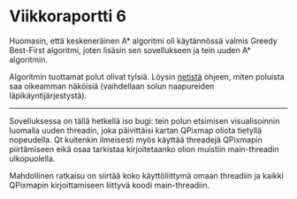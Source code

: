 # Viikkoraportti 6

Huomasin, että keskeneräinen A* algoritmi oli käytännössä valmis Greedy Best-First algoritmi, joten lisäsin sen sovellukseen ja tein uuden A* algoritmin.

Algoritmin tuottamat polut olivat tylsiä. Löysin [netistä](https://www.redblobgames.com/pathfinding/a-star/implementation.html) ohjeen, miten poluista saa oikeamman näköisiä (vaihdellaan solun naapureiden läpikäyntijärjestystä).

---

Sovelluksessa on tällä hetkellä iso bugi: tein polun etsimisen visualisoinnin luomalla uuden threadin, joka päivittäisi kartan QPixmap oliota tietyllä nopeudella.
Qt kuitenkin ilmeisesti myös käyttää threadejä QPixmapin piirtämiseen eikä osaa tarkistaa kirjoitetaanko olion muistiin main-threadin ulkopuolella.

Mahdollinen ratkaisu on siirtää koko käyttöliittymä omaan threadiin ja kaikki QPixmapin kirjoittamiseen liittyvä koodi main-threadiin.